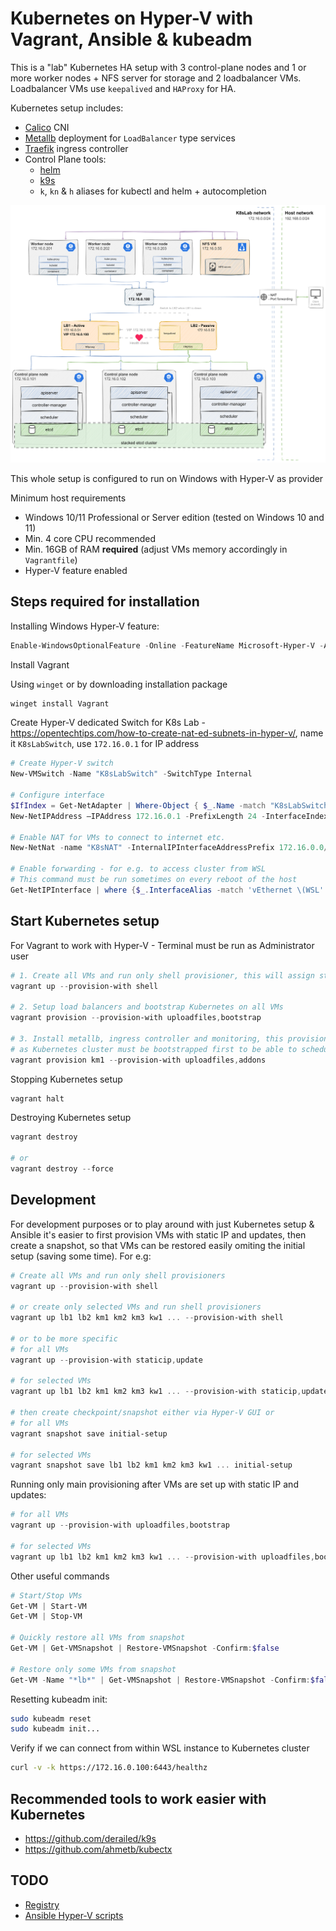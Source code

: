 # Kubernetes on Hyper-V with Vagrant, Ansible & kubeadm

This is a "lab" Kubernetes HA setup with 3 control-plane nodes and 1 or more worker nodes + NFS server for storage and 2 loadbalancer VMs. Loadbalancer VMs use `keepalived` and `HAProxy` for HA.

Kubernetes setup includes:

- [Calico](https://docs.tigera.io/calico/latest/about/) CNI
- [Metallb](https://metallb.universe.tf/) deployment for `LoadBalancer` type services
- [Traefik](https://traefik.io/traefik/) ingress controller
- Control Plane tools:
  - [helm](https://helm.sh/)
  - [k9s](https://k9scli.io/)
  - `k`, `kn` & `h` aliases for kubectl and helm + autocompletion

![Kubernetes HA diagram](./docs/k8s-ha-hyperv-sketch.drawio.svg)

This whole setup is configured to run on Windows with Hyper-V as provider

Minimum host requirements

- Windows 10/11 Professional or Server edition (tested on Windows 10 and 11)
- Min. 4 core CPU recommended
- Min. 16GB of RAM **required** (adjust VMs memory accordingly in `Vagrantfile`)
- Hyper-V feature enabled

## Steps required for installation

Installing Windows Hyper-V feature:

```powershell
Enable-WindowsOptionalFeature -Online -FeatureName Microsoft-Hyper-V -All
```

Install Vagrant

Using `winget` or by downloading installation package

```powershell
winget install Vagrant
```

Create Hyper-V dedicated Switch for K8s Lab - https://opentechtips.com/how-to-create-nat-ed-subnets-in-hyper-v/, name it `K8sLabSwitch`, use `172.16.0.1` for IP address

```powershell
# Create Hyper-V switch
New-VMSwitch -Name "K8sLabSwitch" -SwitchType Internal

# Configure interface
$IfIndex = Get-NetAdapter | Where-Object { $_.Name -match "K8sLabSwitch" }
New-NetIPAddress –IPAddress 172.16.0.1 -PrefixLength 24 -InterfaceIndex $IfIndex.InterfaceIndex

# Enable NAT for VMs to connect to internet etc.
New-NetNat -name "K8sNAT" -InternalIPInterfaceAddressPrefix 172.16.0.0/24

# Enable forwarding - for e.g. to access cluster from WSL
# This command must be run sometimes on every reboot of the host
Get-NetIPInterface | where {$_.InterfaceAlias -match 'vEthernet \(WSL' -or $_.InterfaceAlias -eq 'vEthernet (Default Switch)' -or $_.InterfaceAlias -match 'K8sLabSwitch'} | Set-NetIPInterface -Forwarding Enabled -Verbose
```

## Start Kubernetes setup

For Vagrant to work with Hyper-V - Terminal must be run as Administrator user

```powershell
# 1. Create all VMs and run only shell provisioner, this will assign static IP and update the system
vagrant up --provision-with shell

# 2. Setup load balancers and bootstrap Kubernetes on all VMs
vagrant provision --provision-with uploadfiles,bootstrap

# 3. Install metallb, ingress controller and monitoring, this provisioner is not executed by default
# as Kubernetes cluster must be bootstrapped first to be able to schedule workloads etc.
vagrant provision km1 --provision-with uploadfiles,addons
```

Stopping Kubernetes setup

```powershell
vagrant halt
```

Destroying Kubernetes setup

```powershell
vagrant destroy

# or
vagrant destroy --force
```

## Development

For development purposes or to play around with just Kubernetes setup & Ansible it's easier to first provision VMs with static IP and updates,
then create a snapshot, so that VMs can be restored easily omiting the initial setup (saving some time). For e.g:

```powershell
# Create all VMs and run only shell provisioners
vagrant up --provision-with shell

# or create only selected VMs and run shell provisioners
vagrant up lb1 lb2 km1 km2 km3 kw1 ... --provision-with shell

# or to be more specific
# for all VMs
vagrant up --provision-with staticip,update

# for selected VMs
vagrant up lb1 lb2 km1 km2 km3 kw1 ... --provision-with staticip,update

# then create checkpoint/snapshot either via Hyper-V GUI or
# for all VMs
vagrant snapshot save initial-setup

# for selected VMs
vagrant snapshot save lb1 lb2 km1 km2 km3 kw1 ... initial-setup
```

Running only main provisioning after VMs are set up with static IP and updates:

```powershell
# for all VMs
vagrant up --provision-with uploadfiles,bootstrap

# for selected VMs
vagrant up lb1 lb2 km1 km2 km3 kw1 ... --provision-with uploadfiles,bootstrap
```

Other useful commands

```powershell
# Start/Stop VMs
Get-VM | Start-VM
Get-VM | Stop-VM

# Quickly restore all VMs from snapshot
Get-VM | Get-VMSnapshot | Restore-VMSnapshot -Confirm:$false

# Restore only some VMs from snapshot
Get-VM -Name "*lb*" | Get-VMSnapshot | Restore-VMSnapshot -Confirm:$false
```

Resetting kubeadm init:

```bash
sudo kubeadm reset
sudo kubeadm init...
```

Verify if we can connect from within WSL instance to Kubernetes cluster

```bash
curl -v -k https://172.16.0.100:6443/healthz
```

## Recommended tools to work easier with Kubernetes

- https://github.com/derailed/k9s
- https://github.com/ahmetb/kubectx

## TODO

- [Registry](https://goharbor.io/)
- [Ansible Hyper-V scripts](https://github.com/jamiely/ansible-hyperv/tree/master)
